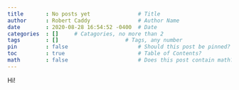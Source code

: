 ```yaml
---
title       : No posts yet               # Title
author      : Robert Caddy               # Author Name
date        : 2020-08-28 16:54:52 -0400  # Date
categories  : []     # Catagories, no more than 2
tags        : []                     # Tags, any number
pin         : false                      # Should this post be pinned?
toc         : true                       # Table of Contents?
math        : false                      # Does this post contain math?
---
```


Hi!